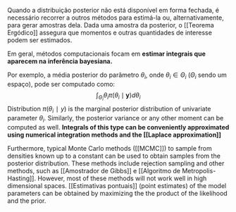 
Quando a distribuição posterior não está disponível em forma fechada, é necessário recorrer a outros métodos para estimá-la ou, alternativamente, para gerar amostras dela. Dada uma amostra da posterior, o [[Teorema Ergódico]] assegura que momentos e outras quantidades de interesse podem ser estimados.

Em geral, métodos computacionais focam em **estimar integrais que aparecem na inferência bayesiana.**

Por exemplo, a média posterior do parâmetro $\theta_i$, onde $\theta_i \in \Theta_i$ ($\Theta_i$ sendo um espaço), pode ser computado como:
$$\int_{\Theta_i} \theta_i \pi(\theta_i \mid \mathbf{y}) d\theta_i$$
Distribution $π(θ_i∣y)$ is the marginal posterior distribution of univariate parameter $θ_i$. Similarly, the posterior variance or any other moment can be computed as well. **Integrals of this type can be conveniently approximated using numerical integration methods and the [[Laplace approximation]]**

Furthermore, typical Monte Carlo methods ([[MCMC]]) to sample from densities known up to a constant can be used to obtain samples from the posterior distribution. These methods include rejection sampling and other methods, such as [[Amostrador de Gibbs]] e [[Algoritmo de Metropolis-Hasting]]. However, most of these methods will not work well in high dimensional spaces.
[[Estimativas pontuais]] (point estimates) of the model parameters can be obtained by maximizing the the product of the likelihood and the prior.